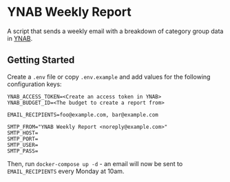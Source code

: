 # YNAB Weekly Report

A script that sends a weekly email with a breakdown of category group data in [YNAB](https://ynab.com/referral/?ref=mdM-gKG7KyDRwN1B).

## Getting Started

Create a `.env` file or copy `.env.example` and add values for the following configuration keys:

```
YNAB_ACCESS_TOKEN=<Create an access token in YNAB>
YNAB_BUDGET_ID=<The budget to create a report from>

EMAIL_RECIPIENTS=foo@example.com, bar@example.com

SMTP_FROM="YNAB Weekly Report <noreply@example.com>"
SMTP_HOST=
SMTP_PORT=
SMTP_USER=
SMTP_PASS=
```

Then, run `docker-compose up -d` - an email will now be sent to `EMAIL_RECIPIENTS` every Monday at 10am.